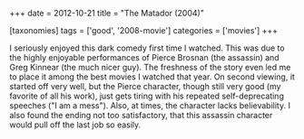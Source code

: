 +++
date = 2012-10-21
title = "The Matador (2004)"

[taxonomies]
tags = ['good', '2008-movie']
categories = ['movies']
+++

I seriously enjoyed this dark comedy first time I watched. This was due
to the highly enjoyable performances of Pierce Brosnan (the assassin)
and Greg Kinnear (the much nicer guy). The freshness of the story even
led me to place it among the best movies I watched that year. On second
viewing, it started off very well, but the Pierce character, though
still very good (my favorite of all his work), just gets tiring with his
repeated self-deprecating speeches ("I am a mess"). Also, at times,
the character lacks believability. I also found the ending not too
satisfactory, that this assassin character would pull off the last job
so easily.
